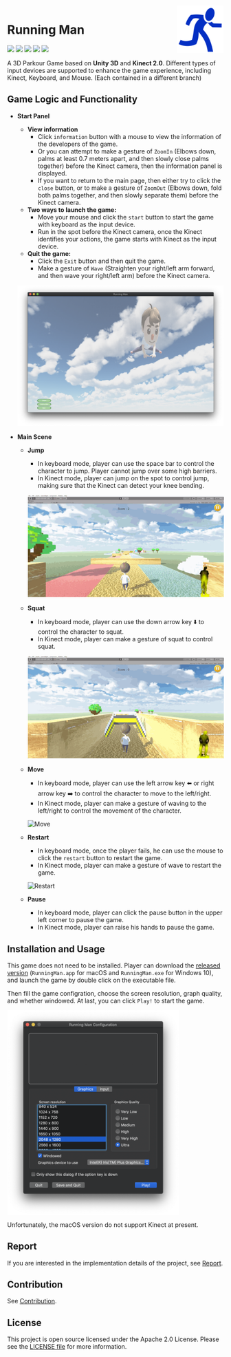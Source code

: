 <img src="./Images/run.png" align="right" height="110"/>

# Running Man

<p align="left">
    <a href="https://unity3d.com"><img src="https://badgen.net/badge/Unity/2019.3.0a3/orange" /></a>
     <a href="http://www.k4w.cn"><img src="https://badgen.net/badge/Kinect/2.0/purple" /></a>
    <a href="https://unity3d.com"><img src="https://badgen.net/badge/platform/windows,xbox%20360,macOS?list=1" /></a>
    <a href="LICENSE"><img src="https://badgen.net/badge/license/Apache%202.0/blue" /></a>
    <a href="https://github.com/154544017/RunningMan"><img src="https://badgen.net/badge/-/github?icon=github&label" /></a>

A 3D Parkour Game based on **Unity 3D** and **Kinect 2.0**.  Different types of input devices are supported to enhance the game experience, including Kinect, Keyboard, and Mouse. (Each contained in a different branch)

## Game Logic and Functionality

- **Start Panel**
  
  - **View information**
    - Click `information` button with a mouse to view the information of the developers of the game. 
    - Or you can attempt to make a gesture of `ZoomIn` (Elbows down, palms at least 0.7 meters apart, and then slowly close palms together) before the Kinect camera, then the information panel is displayed.
    - If you want to return to the main page, then either try to click the `close` button, or to make a gesture of `ZoomOut` (Elbows down, fold both palms together, and then slowly separate them) before the Kinect camera.
  - **Two ways to launch the game:**
    - Move your mouse and click the `start` button to start the game with keyboard as the input device.
    - Run in the spot before the Kinect camera, once the Kinect identifies your actions, the game starts with Kinect as the input device.
  - **Quit the game:**
    - Click the `Exit` button and then quit the game.
    - Make a gesture of `Wave` (Straighten your right/left arm forward, and then wave your right/left arm) before the Kinect camera.
  
  ![Start](Images/start.png)
  
- **Main Scene**

  - **Jump**

    - In keyboard mode, player can use the space bar to control the character to jump. Player cannot jump over some high barriers.
    - In Kinect mode, player can jump on the spot to control jump, making sure that the Kinect can detect your knee bending.

    ![jump](demo/jump.gif)

  - **Squat**

    - In keyboard mode, player can use the down arrow key ⬇️ to control the character to squat.
    - In Kinect mode, player can make a gesture of squat to control squat.

    ![squat](demo/squat.gif)

  - **Move**

    - In keyboard mode, player can use the left arrow key ⬅️ or right arrow key ➡️ to control the character to move to the left/right.
    - In Kinect mode, player can make a gesture of waving to the left/right to control the movement of the character.

    ![Move](demo/move.gif)

  - **Restart**

    - In keyboard mode, once the player fails, he can use the mouse to click the `restart` button to restart the game.
    - In Kinect mode, player can make a gesture of wave to restart the game.

    ![Restart](demo/restart.gif)

  - **Pause**

    - In keyboard mode, player can click the pause button in the upper left corner to pause the game.
    - In Kinect mode, player can raise his hands to pause the game.

## Installation and Usage

This game does not need to be installed. Player can download the [released version](https://github.com/154544017/RunningMan/releases) (`RunningMan.app` for macOS and `RunningMan.exe` for Windows 10), and launch the game by double click on the executable file.

Then fill the game configration, choose the screen resolution, graph quality, and whether windowed. At last, you can click `Play!` to start the game. 

<img src="./Images/configuration.png" align="center" width="400"/>

Unfortunately, the macOS version do not support Kinect at present.

## Report

If you are interested in the implementation details of the project, see [Report](report.md).

## Contribution

See [Contribution](https://github.com/154544017/RunningMan/graphs/contributors).

## License

This project is open source licensed under the Apache 2.0 License. Please see the [LICENSE file](LICENSE) for more information.
